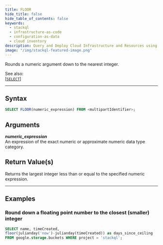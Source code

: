 ```yaml
---
title: FLOOR
hide_title: false
hide_table_of_contents: false
keywords:
  - stackql
  - infrastructure-as-code
  - configuration-as-data
  - cloud inventory
description: Query and Deploy Cloud Infrastructure and Resources using SQL
image: "/img/stackql-featured-image.png"
---
```

Rounds a numeric argument down to the nearest integer.  

See also:  
[[`SELECT`]](/docs/language-spec/select) 

* * * 

## Syntax

```sql
SELECT FLOOR(numeric_expression) FROM <multipartIdentifier>;
```

## Arguments

__*numeric_expression*__  
An expression of the exact numeric or approximate numeric data type category.

## Return Value(s)
Returns the largest integer less than or equal to the specified numeric expression.

* * *

## Examples

### Round down a floating point number to the closest (smaller) integer

```sql
SELECT name, timeCreated,
floor(julianday('now')-julianday(timeCreated)) as days_since_ceiling
FROM google.storage.buckets WHERE project = 'stackql';
```

